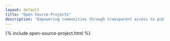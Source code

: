 ```yaml
---
layout: default
title: "Open Source Projects"
description: "Empowering communities through transparent access to public information"
---
```


{% include open-source-project.html %}
